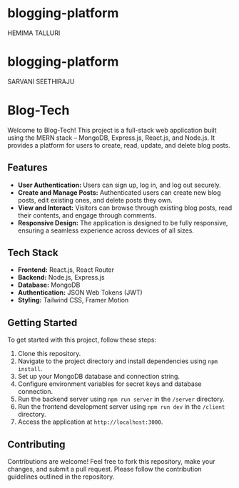 # blogging-platform
HEMIMA TALLURI
# blogging-platform
SARVANI SEETHIRAJU
# Blog-Tech

Welcome to Blog-Tech! This project is a full-stack web application built using the MERN stack – MongoDB, Express.js, React.js, and Node.js. It provides a platform for users to create, read, update, and delete blog posts.

## Features

- **User Authentication:** Users can sign up, log in, and log out securely.
- **Create and Manage Posts:** Authenticated users can create new blog posts, edit existing ones, and delete posts they own.
- **View and Interact:** Visitors can browse through existing blog posts, read their contents, and engage through comments.
- **Responsive Design:** The application is designed to be fully responsive, ensuring a seamless experience across devices of all sizes.

## Tech Stack

- **Frontend:** React.js, React Router
- **Backend:** Node.js, Express.js
- **Database:** MongoDB
- **Authentication:** JSON Web Tokens (JWT)
- **Styling:** Tailwind CSS, Framer Motion

## Getting Started

To get started with this project, follow these steps:

1. Clone this repository.
2. Navigate to the project directory and install dependencies using `npm install`.
3. Set up your MongoDB database and connection string.
4. Configure environment variables for secret keys and database connection.
5. Run the backend server using `npm run server` in the `/server` directory.
6. Run the frontend development server using `npm run dev` in the `/client` directory.
7. Access the application at `http://localhost:3000`.

## Contributing

Contributions are welcome! Feel free to fork this repository, make your changes, and submit a pull request. Please follow the contribution guidelines outlined in the repository.

